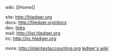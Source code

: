 wiki: [[Home]]  

site: http://hledger.org  
docs: http://hledger.org/docs  
dev: [links](http://hledger.org/contributing.html#links)  
mail: http://list.hledger.org  
irc: http://irc.hledger.org  

more:
http://plaintextaccounting.org
[ledger's wiki](https://github.com/ledger/ledger/wiki)